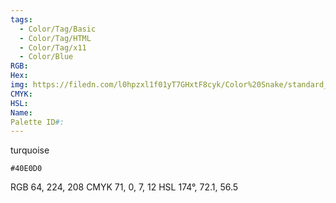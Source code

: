 ```yaml
---
tags:
  - Color/Tag/Basic
  - Color/Tag/HTML
  - Color/Tag/x11
  - Color/Blue
RGB: 
Hex: 
img: https://filedn.com/l0hpzxl1f01yT7GHxtF8cyk/Color%20Snake/standard_csv_to_svg//40E0D0.svg
CMYK: 
HSL: 
Name: 
Palette ID#:
---
```

turquoise
```palette
#40E0D0
```
RGB 64, 224, 208
CMYK	71, 0, 7, 12
HSL	174°, 72.1, 56.5
